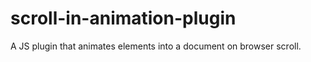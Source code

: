 scroll-in-animation-plugin
==========================

A JS plugin that animates elements into a document on browser scroll. 
